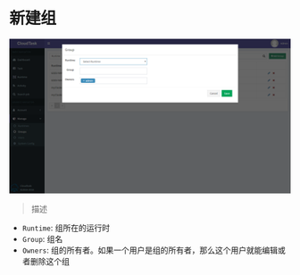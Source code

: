 # 新建组
![新建组](../_media/add_group.png)

> 描述

- `Runtime`: 组所在的运行时
- `Group`: 组名
- `Owners`: 组的所有者。如果一个用户是组的所有者，那么这个用户就能编辑或者删除这个组
